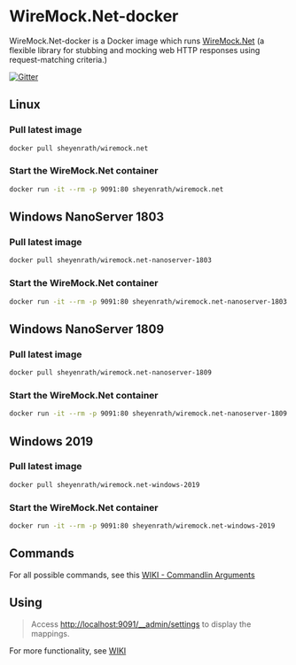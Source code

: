 # WireMock.Net-docker
WireMock.Net-docker is a Docker image which runs [WireMock.Net](https://github.com/WireMock-Net) (a flexible library for stubbing and mocking web HTTP responses using request-matching criteria.)

[![Gitter](https://img.shields.io/gitter/room/wiremock_dotnet/Lobby.svg)](https://gitter.im/wiremock_dotnet/Lobby)

## Linux

### Pull latest image

```sh
docker pull sheyenrath/wiremock.net
```

### Start the WireMock.Net container

```sh
docker run -it --rm -p 9091:80 sheyenrath/wiremock.net
```

## Windows NanoServer 1803

### Pull latest image

```sh
docker pull sheyenrath/wiremock.net-nanoserver-1803
```

### Start the WireMock.Net container

```sh
docker run -it --rm -p 9091:80 sheyenrath/wiremock.net-nanoserver-1803
```

## Windows NanoServer 1809

### Pull latest image

```sh
docker pull sheyenrath/wiremock.net-nanoserver-1809
```

### Start the WireMock.Net container

```sh
docker run -it --rm -p 9091:80 sheyenrath/wiremock.net-nanoserver-1809
```

## Windows 2019

### Pull latest image

```sh
docker pull sheyenrath/wiremock.net-windows-2019
```

### Start the WireMock.Net container

```sh
docker run -it --rm -p 9091:80 sheyenrath/wiremock.net-windows-2019
```

## Commands
For all possible commands, see this [WIKI - Commandlin Arguments](https://github.com/WireMock-Net/WireMock.Net-docker/wiki/Commandline-arguments)

## Using

> Access [http://localhost:9091/__admin/settings](http://localhost:9091/__admin/mappings) to display the mappings.

For more functionality, see [WIKI](https://github.com/WireMock-Net/WireMock.Net/wiki)
